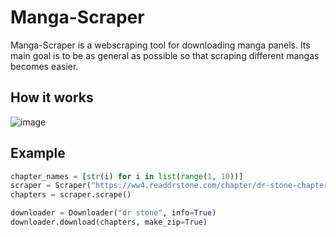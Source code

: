 # Manga-Scraper

Manga-Scraper is a webscraping tool for downloading manga panels. Its main goal is to be as general as possible so that scraping different mangas becomes easier.


## How it works

![image](https://user-images.githubusercontent.com/46029684/204039536-4b248310-1897-4370-9973-344c779920fe.png)

## Example

```python
chapter_names = [str(i) for i in list(range(1, 10))]
scraper = Scraper("https://ww4.readdrstone.com/chapter/dr-stone-chapter-{}/", chapter_names, panel_finder=PanelFinder2())
chapters = scraper.scrape()

downloader = Downloader("dr stone", info=True)
downloader.download(chapters, make_zip=True)
```
